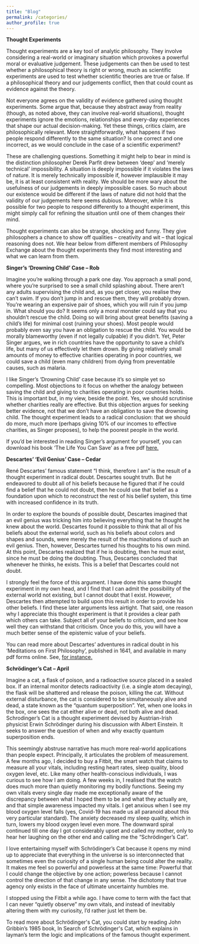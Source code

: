 ```yaml
---
title: "Blog"
permalink: /categories/
author_profile: true
---
```


**Thought Experiments**

Thought experiments are a key tool of analytic philosophy. They involve considering a real-world or imaginary situation which provokes a powerful moral or evaluative judgement. These judgements can then be used to test whether a philosophical theory is right or wrong, much as scientific experiments are used to test whether scientific theories are true or false. If a philosophical theory and our judgements conflict, then that could count as evidence against the theory.


Not everyone agrees on the validity of evidence gathered using thought experiments. Some argue that, because they abstract away from reality (though, as noted above, they can involve real-world situations), thought experiments ignore the emotions, relationships and every-day experiences that shape our actual decision-making. Yet these things, critics claim, are philosophically relevant. More straightforwardly, what happens if two people respond differently to the same situation? Is one correct and one incorrect, as we would conclude in the case of a scientific experiment?


These are challenging questions. Something it might help to bear in mind is the distinction philosopher Derek Parfit drew between ‘deep’ and ‘merely technical’ impossibility. A situation is deeply impossible if it violates the laws of nature. It is merely technically impossible if, however implausible it may be, it is at least consistent with reality. We should be more wary about the usefulness of our judgements in deeply impossible cases. So much about our existence would be different if the laws of nature did not hold that the validity of our judgements here seems dubious. Moreover, while it is possible for two people to respond differently to a thought experiment, this might simply call for refining the situation until one of them changes their mind.


Thought experiments can also be strange, shocking and funny. They give philosophers a chance to show off qualities – creativity and wit – that logical reasoning does not. We hear below from different members of Philosophy Exchange about the thought experiments they find most interesting and what we can learn from them.

**Singer’s ‘Drowning Child’ Case – Rob**

Imagine you’re walking through a park one day. You approach a small pond, where you’re surprised to see a small child splashing about. There aren’t any adults supervising the child and, as you get closer, you realise they can’t swim. If you don’t jump in and rescue them, they will probably drown. You’re wearing an expensive pair of shoes, which you will ruin if you jump in. What should you do?
It seems only a moral monster could say that you shouldn’t rescue the child. Doing so will bring about great benefits (saving a child’s life) for minimal cost (ruining your shoes). Most people would probably even say you have an obligation to rescue the child. You would be morally blameworthy (even if not legally culpable) if you didn’t. Yet, Peter Singer argues, we in rich countries have the opportunity to save a child’s life, but many of us effectively let them drown. By giving relatively small amounts of money to effective charities operating in poor countries, we could save a child (even many children) from dying from preventable causes, such as malaria.


I like Singer’s ‘Drowning Child’ case because it’s so simple yet so compelling. Most objections to it focus on whether the analogy between saving the child and giving to charities operating in poor countries holds. This is important but, in my view, beside the point. Yes, we should scrutinise whether charities really are effective. But this objection argues for seeking better evidence, not that we don’t have an obligation to save the drowning child. The thought experiment leads to a radical conclusion: that we should do more, much more (perhaps giving 10% of our incomes to effective charities, as Singer proposes), to help the poorest people in the world.


If you’d be interested in reading Singer’s argument for yourself, you can download his book ‘The Life You Can Save’ as a free pdf [here.](https://www.thelifeyoucansave.org/the-book/)

**Descartes’ ‘Evil Genius’ Case – Cedar**

René Descartes’ famous statement “I think, therefore I am” is the result of a thought experiment in radical doubt. Descartes sought truth. But he endeavored to doubt all of his beliefs because he figured that if he could find a belief that he could not doubt, then he could use that belief as a foundation upon which to reconstruct the rest of his belief system, this time with increased confidence in its truth.


In order to explore the bounds of possible doubt, Descartes imagined that an evil genius was tricking him into believing everything that he thought he knew about the world. Descartes found it possible to think that all of his beliefs about the external world, such as his beliefs about colors and shapes and sounds, were merely the result of the machinations of such an evil genius. Then, however, Descartes turned his thoughts to his own mind. At this point, Descartes realized that if he is doubting, then he must exist, since he must be doing the doubting. Thus, Descartes concluded that whenever he thinks, he exists. This is a belief that Descartes could not doubt.


I strongly feel the force of this argument. I have done this same thought experiment in my own head, and I find that I can admit the possibility of the external world not existing, but I cannot doubt that I exist. However, Descartes then attempted to build upon this result in order to provide his other beliefs. I find these later arguments less airtight. That said, one reason why I appreciate this thought experiment is that it provides a clear path which others can take. Subject all of your beliefs to criticism, and see how well they can withstand that criticism. Once you do this, you will have a much better sense of the epistemic value of your beliefs.


You can read more about Descartes’ adventures in radical doubt in his ‘Meditations on First Philosophy’, published in 1641, and available in many pdf forms online. See, [for instance.](https://yale.learningu.org/download/041e9642-df02-4eed-a895-70e472df2ca4/H2665_Descartes%27%20Meditations.pdf)

**Schrödinger’s Cat – April**

Imagine a cat, a flask of poison, and a radioactive source placed in a sealed box. If an internal monitor detects radioactivity (i.e. a single atom decaying), the flask will be shattered and release the poison, killing the cat. Without external disturbance, the cat is considered to be simultaneously alive and dead, a state known as the “quantum superposition”. Yet, when one looks in the box, one sees the cat either alive or dead, not both alive and dead. Schrodinger’s Cat is a thought experiment devised by Austrian-Irish physicist Erwin Schrödinger during his discussion with Albert Einstein. It seeks to answer the question of when and why exactly quantum superposition ends.

This seemingly abstruse narrative has much more real-world applications than people expect. Principally, it articulates the problem of measurement. A few months ago, I decided to buy a Fitbit, the smart watch that claims to measure all your vitals, including resting heart rates, sleep quality, blood oxygen level, etc. Like many other health-conscious individuals, I was curious to see how I am doing. A few weeks in, I realised that the watch does much more than quietly monitoring my bodily functions. Seeing my own vitals every single day made me exceptionally aware of the discrepancy between what I hoped them to be and what they actually are, and that simple awareness impacted my vitals. I get anxious when I see my blood oxygen level falls (yes, Covid-19 has made us all paranoid about this very particular standard). The anxiety decreased my sleep quality, which in turn, lowers my blood oxygen level even more. The downward spiral continued till one day I got considerably upset and called my mother, only to hear her laughing on the other end and calling me the “Schrödinger’s Cat”.

I love entertaining myself with Schrödinger’s Cat because it opens my mind up to appreciate that everything in the universe is so interconnected that sometimes even the curiosity of a single human being could alter the reality. It makes me feel so powerful and powerless at the same time: Powerful that I could change the objective by one action; powerless because I cannot control the direction of that change in any sense. The dichotomy that true agency only exists in the face of ultimate uncertainty humbles me.

I stopped using the Fitbit a while ago. I have come to term with the fact that I can never “quietly observe” my own vitals, and instead of inevitably altering them with my curiosity, I’d rather just let them be.  

To read more about Schrödinger's Cat, you could start by reading John Gribbin’s 1985 book, In Search of Schrödinger's Cat, which explains in layman’s term the logic and implications of the famous thought experiment.
